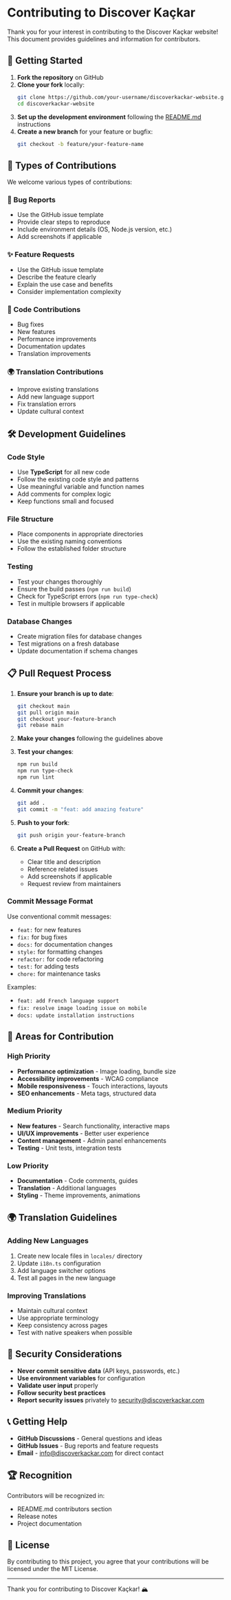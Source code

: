 # Contributing to Discover Kaçkar

Thank you for your interest in contributing to the Discover Kaçkar website! This document provides guidelines and information for contributors.

## 🚀 Getting Started

1. **Fork the repository** on GitHub
2. **Clone your fork** locally:
   ```bash
   git clone https://github.com/your-username/discoverkackar-website.git
   cd discoverkackar-website
   ```
3. **Set up the development environment** following the [README.md](README.md) instructions
4. **Create a new branch** for your feature or bugfix:
   ```bash
   git checkout -b feature/your-feature-name
   ```

## 📝 Types of Contributions

We welcome various types of contributions:

### 🐛 Bug Reports
- Use the GitHub issue template
- Provide clear steps to reproduce
- Include environment details (OS, Node.js version, etc.)
- Add screenshots if applicable

### ✨ Feature Requests
- Use the GitHub issue template
- Describe the feature clearly
- Explain the use case and benefits
- Consider implementation complexity

### 🔧 Code Contributions
- Bug fixes
- New features
- Performance improvements
- Documentation updates
- Translation improvements

### 🌍 Translation Contributions
- Improve existing translations
- Add new language support
- Fix translation errors
- Update cultural context

## 🛠️ Development Guidelines

### Code Style
- Use **TypeScript** for all new code
- Follow the existing code style and patterns
- Use meaningful variable and function names
- Add comments for complex logic
- Keep functions small and focused

### File Structure
- Place components in appropriate directories
- Use the existing naming conventions
- Follow the established folder structure

### Testing
- Test your changes thoroughly
- Ensure the build passes (`npm run build`)
- Check for TypeScript errors (`npm run type-check`)
- Test in multiple browsers if applicable

### Database Changes
- Create migration files for database changes
- Test migrations on a fresh database
- Update documentation if schema changes

## 📋 Pull Request Process

1. **Ensure your branch is up to date**:
   ```bash
   git checkout main
   git pull origin main
   git checkout your-feature-branch
   git rebase main
   ```

2. **Make your changes** following the guidelines above

3. **Test your changes**:
   ```bash
   npm run build
   npm run type-check
   npm run lint
   ```

4. **Commit your changes**:
   ```bash
   git add .
   git commit -m "feat: add amazing feature"
   ```

5. **Push to your fork**:
   ```bash
   git push origin your-feature-branch
   ```

6. **Create a Pull Request** on GitHub with:
   - Clear title and description
   - Reference related issues
   - Add screenshots if applicable
   - Request review from maintainers

### Commit Message Format
Use conventional commit messages:
- `feat:` for new features
- `fix:` for bug fixes
- `docs:` for documentation changes
- `style:` for formatting changes
- `refactor:` for code refactoring
- `test:` for adding tests
- `chore:` for maintenance tasks

Examples:
- `feat: add French language support`
- `fix: resolve image loading issue on mobile`
- `docs: update installation instructions`

## 🎯 Areas for Contribution

### High Priority
- **Performance optimization** - Image loading, bundle size
- **Accessibility improvements** - WCAG compliance
- **Mobile responsiveness** - Touch interactions, layouts
- **SEO enhancements** - Meta tags, structured data

### Medium Priority
- **New features** - Search functionality, interactive maps
- **UI/UX improvements** - Better user experience
- **Content management** - Admin panel enhancements
- **Testing** - Unit tests, integration tests

### Low Priority
- **Documentation** - Code comments, guides
- **Translation** - Additional languages
- **Styling** - Theme improvements, animations

## 🌍 Translation Guidelines

### Adding New Languages
1. Create new locale files in `locales/` directory
2. Update `i18n.ts` configuration
3. Add language switcher options
4. Test all pages in the new language

### Improving Translations
- Maintain cultural context
- Use appropriate terminology
- Keep consistency across pages
- Test with native speakers when possible

## 🚨 Security Considerations

- **Never commit sensitive data** (API keys, passwords, etc.)
- **Use environment variables** for configuration
- **Validate user input** properly
- **Follow security best practices**
- **Report security issues** privately to security@discoverkackar.com

## 📞 Getting Help

- **GitHub Discussions** - General questions and ideas
- **GitHub Issues** - Bug reports and feature requests
- **Email** - info@discoverkackar.com for direct contact

## 🏆 Recognition

Contributors will be recognized in:
- README.md contributors section
- Release notes
- Project documentation

## 📄 License

By contributing to this project, you agree that your contributions will be licensed under the MIT License.

---

Thank you for contributing to Discover Kaçkar! 🏔️
